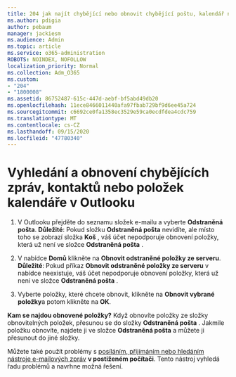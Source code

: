 ```yaml
---
title: 204 jak najít chybějící nebo obnovit chybějící poštu, kalendář nebo kontakty Outlooku
ms.author: pdigia
author: pebaum
manager: jackiesm
ms.audience: Admin
ms.topic: article
ms.service: o365-administration
ROBOTS: NOINDEX, NOFOLLOW
localization_priority: Normal
ms.collection: Adm_O365
ms.custom:
- "204"
- "1800008"
ms.assetid: 86752487-615c-447d-aebf-bf5abd49db20
ms.openlocfilehash: 11ece8466011440afa97fbab729bf9d6ee45a724
ms.sourcegitcommit: c6692ce0fa1358ec3529e59ca0ecdfdea4cdc759
ms.translationtype: MT
ms.contentlocale: cs-CZ
ms.lasthandoff: 09/15/2020
ms.locfileid: "47780340"
---
```

# <a name="how-to-find-and-recover-missing-messages-contacts-or-calendar-items-in-outlook"></a>Vyhledání a obnovení chybějících zpráv, kontaktů nebo položek kalendáře v Outlooku

1. V Outlooku přejděte do seznamu složek e-mailu a vyberte **Odstraněná pošta**. **Důležité**: Pokud složku **Odstraněná pošta** nevidíte, ale místo toho se zobrazí složka **Koš** , váš účet nepodporuje obnovení položky, která už není ve složce **Odstraněná pošta** .

2. V nabídce **Domů** klikněte na **Obnovit odstraněné položky ze serveru**. **Důležité**: Pokud příkaz **Obnovit odstraněné položky ze serveru** v nabídce neexistuje, váš účet nepodporuje obnovení položky, která už není ve složce **Odstraněná pošta** .

3. Vyberte položky, které chcete obnovit, klikněte na **Obnovit vybrané položky**a potom klikněte na **OK**.

**Kam se najdou obnovené položky?** Když obnovíte položky ze složky obnovitelných položek, přesunou se do složky **Odstraněná pošta** . Jakmile položku obnovíte, najdete ji ve složce **Odstraněná pošta** a můžete ji přesunout do jiné složky.

Můžete také použít problémy s [posíláním, přijímáním nebo hledáním nástroje e-mailových zpráv](https://aka.ms/SaRA-OutlookSendReceive) **v postiženém počítači**. Tento nástroj vyhledá řadu problémů a navrhne možná řešení.
